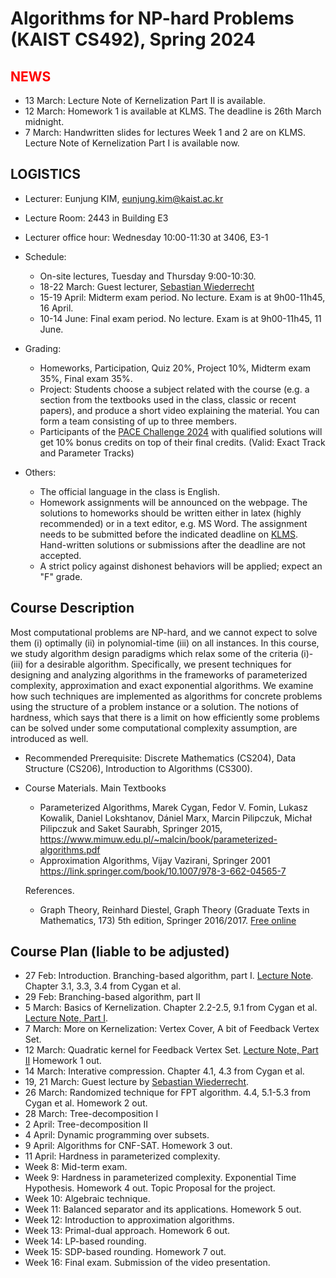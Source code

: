Algorithms for NP-hard Problems (KAIST CS492), Spring 2024
====================


<span style="color:red">NEWS</span>
---------------------
- 13 March: Lecture Note of Kernelization Part II is available.
- 12 March: Homework 1 is available at KLMS. The deadline is 26th March midnight.
- 7 March: Handwritten slides for lectures Week 1 and 2 are on KLMS. Lecture Note of Kernelization Part I is available now.

LOGISTICS
---------------------
- Lecturer: Eunjung KIM, eunjung.kim@kaist.ac.kr
- Lecture Room: 2443 in Building E3
- Lecturer office hour: Wednesday 10:00-11:30 at 3406, E3-1
  

  
- Schedule: 
  - On-site lectures, Tuesday and Thursday 9:00-10:30.
  - 18-22 March: Guest lecturer, [Sebastian Wiederrecht](https://www.wiederrecht.com/)
  - 15-19 April: Midterm exam period. No lecture. Exam is at 9h00-11h45, 16 April.
  - 10-14 June: Final exam period. No lecture. Exam is at 9h00-11h45, 11 June.
     
- Grading: 
  - Homeworks, Participation, Quiz 20%, Project 10%, Midterm exam 35%, Final exam 35%.
  - Project: Students choose a subject related with the course (e.g. a section from the textbooks used in the class, classic or recent papers), and produce a short video explaining the material. You can form a team consisting of up to three members.
  - Participants of the [PACE Challenge 2024](https://pacechallenge.org/2024/) with qualified solutions will get 10% bonus credits on top of their final credits. (Valid: Exact Track and Parameter Tracks)
  
 
- Others:
  - The official language in the class is English. 
  - Homework assignments will be announced on the webpage. The solutions to homeworks should be written either in latex (highly recommended) or in a text editor, e.g. MS Word. The assignment needs to be submitted before the indicated deadline on [KLMS](https://klms.kaist.ac.kr/course/view.php?id=156156). 
Hand-written solutions or submissions after the deadline are not accepted.
  - A strict policy against dishonest behaviors will be applied; expect an "F" grade. 


Course Description
-------------------
Most computational problems are NP-hard, and we cannot expect to solve them (i) optimally (ii) in polynomial-time (iii) on all instances. In this course, we study algorithm design paradigms which relax some of the criteria (i)-(iii) for a desirable algorithm. Specifically, we present techniques for designing and analyzing algorithms in the frameworks of parameterized complexity, approximation and exact exponential algorithms. We examine how such techniques are implemented as algorithms for concrete problems using the structure of a problem instance or a solution. The notions of hardness, which says that there is a limit on how efficiently some problems can be solved under some computational complexity assumption, are introduced as well.

- Recommended Prerequisite: 
Discrete Mathematics (CS204), Data Structure (CS206), Introduction to Algorithms (CS300).

- Course Materials.
  Main Textbooks
  - Parameterized Algorithms, Marek Cygan, Fedor V. Fomin, Lukasz Kowalik, Daniel Lokshtanov, Dániel Marx, Marcin Pilipczuk, Michał Pilipczuk and Saket Saurabh, Springer 2015, https://www.mimuw.edu.pl/~malcin/book/parameterized-algorithms.pdf
  - Approximation Algorithms, Vijay Vazirani, Springer 2001 https://link.springer.com/book/10.1007/978-3-662-04565-7

  References.
  - Graph Theory, Reinhard Diestel, Graph Theory (Graduate Texts in Mathematics, 173) 5th edition, Springer 2016/2017. [Free online](https://diestel-graph-theory.com/)

 
Course Plan (liable to be adjusted)
------------
- 27 Feb: Introduction. Branching-based algorithm, part I. 
  [Lecture Note](https://github.com/ssimplexity/CS492_spring2024/blob/main/%5BWeek01%5Dbranching_algorithm.pdf). Chapter 3.1, 3.3, 3.4 from Cygan et al.
- 29 Feb: Branching-based algorithm, part II
- 5 March: Basics of Kernelization.
  Chapter 2.2-2.5, 9.1 from Cygan et al.
  [Lecture Note, Part I](https://github.com/ssimplexity/CS492_spring2024/blob/main/%5BWeek02%5Dkernelization_part_I.pdf).
- 7 March: More on Kernelization: Vertex Cover, A bit of Feedback Vertex Set.
- 12 March: Quadratic kernel for Feedback Vertex Set. [Lecture Note, Part II](https://github.com/ssimplexity/CS492_spring2024/blob/main/%5BWeek02%5Dkernelization_part_II.pdf) Homework 1 out.
- 14 March: Interative compression. Chapter 4.1, 4.3 from Cygan et al. 
- 19, 21 March: Guest lecture by [Sebastian Wiederrecht](https://www.wiederrecht.com/).
- 26 March: Randomized technique for FPT algorithm. 4.4, 5.1-5.3 from Cygan et al. Homework 2 out.
- 28 March: Tree-decomposition I
- 2 April: Tree-decomposition II
- 4 April: Dynamic programming over subsets. 
- 9 April: Algorithms for CNF-SAT. Homework 3 out.
- 11 April: Hardness in parameterized complexity. 
- Week 8: Mid-term exam.
- Week 9: Hardness in parameterized complexity. Exponential Time Hypothesis. Homework 4 out. Topic Proposal for the project.
- Week 10: Algebraic technique.
- Week 11: Balanced separator and its applications. Homework 5 out.
- Week 12: Introduction to approximation algorithms. 
- Week 13: Primal-dual approach. Homework 6 out.
- Week 14: LP-based rounding. 
- Week 15: SDP-based rounding. Homework 7 out.
- Week 16: Final exam. Submission of the video presentation.


